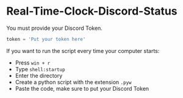 # Real-Time-Clock-Discord-Status

You must provide your Discord Token.
```python
token = 'Put your token here'
```

If you want to run the script every time your computer starts:
- Press `win + r`
- Type `shell:startup`
- Enter the directory
- Create a python script with the extension `.pyw`
- Paste the code, make sure to put your Discord Token

